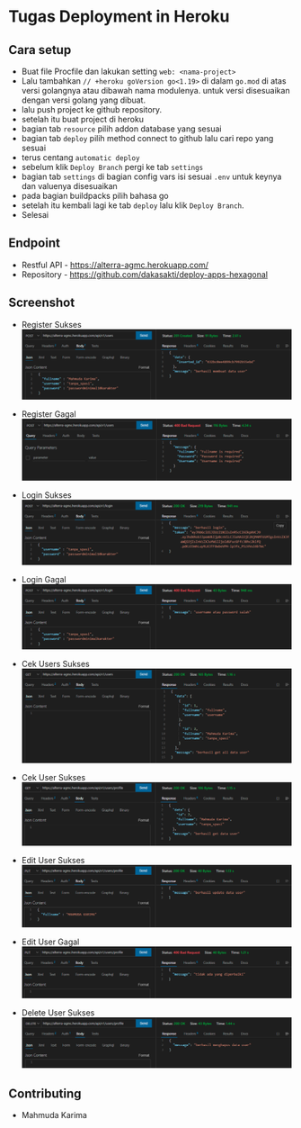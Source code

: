 # Tugas Deployment in Heroku

## Cara setup
- Buat file Procfile dan lakukan setting `web: <nama-project>`
- Lalu tambahkan `// +heroku goVersion go<1.19>` di dalam `go.mod` di atas versi golangnya atau dibawah nama modulenya. untuk versi disesuaikan dengan versi golang yang dibuat.
- lalu push project ke github repository.
- setelah itu buat project di heroku
- bagian tab `resource` pilih addon database yang sesuai
- bagian tab `deploy` pilih method connect to github lalu cari repo yang sesuai
- terus centang `automatic deploy`
- sebelum klik `Deploy Branch` pergi ke tab `settings`
- bagian tab `settings` di bagian config vars isi sesuai `.env` untuk keynya dan valuenya disesuaikan
- pada bagian buildpacks pilih bahasa go
- setelah itu kembali lagi ke tab `deploy` lalu klik `Deploy Branch`.
- Selesai

## Endpoint
- Restful API - https://alterra-agmc.herokuapp.com/
- Repository - https://github.com/dakasakti/deploy-apps-hexagonal

## Screenshot
- Register Sukses
![Register Sukses](/day8/register_201.png)

- Register Gagal
![Register Gagal](/day8/register_400.png)

- Login Sukses
![Login Sukses](/day8/login_200.png)

- Login Gagal
![Login Gagal](/day8/login_400.png)

- Cek Users Sukses
![Cek Users Sukses](/day8/profiles_200.png)

- Cek User Sukses
![Cek User Sukses](/day8/profile_200.png)

- Edit User Sukses
![Edit User Sukses](/day8/update_200.png)

- Edit User Gagal
![Edit User Gagal](/day8/update_400.png)

- Delete User Sukses
![Delete User Sukses](/day8/delete_200.png)

## Contributing
- Mahmuda Karima
